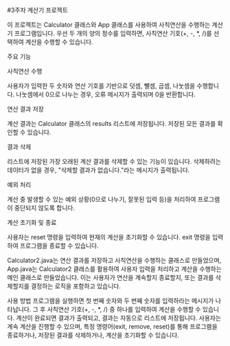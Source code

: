 #3주차 계산기 프로젝트

이 프로젝트는 Calculator 클래스와 App 클래스를 사용하여 사칙연산을 수행하는 계산기 프로그램입니다. 
우선 두 개의 양의 정수를 입력하면, 사칙연산 기호(+, -, *, /)를 선택하여 계산을 수행할 수 있습니다. 

주요 기능

사칙연산 수행

사용자가 입력한 두 숫자와 연산 기호를 기반으로 덧셈, 뺄셈, 곱셈, 나눗셈을 수행합니다.
나눗셈에서 0으로 나누는 경우, 오류 메시지가 출력되며 0을 반환합니다.

연산 결과 저장

계산 결과는 Calculator 클래스의 results 리스트에 저장됩니다.
저장된 모든 결과를 확인할 수 있습니다.

결과 삭제

리스트에 저장된 가장 오래된 계산 결과를 삭제할 수 있는 기능이 있습니다.
삭제하려는 데이터가 없을 경우, "삭제할 결과가 없습니다."라는 메시지가 출력됩니다.

예외 처리

계산 중 발생할 수 있는 예외 상황(0으로 나누기, 잘못된 입력 등)을 처리하여 프로그램이 중단되지 않도록 합니다.

계산 초기화 및 종료

사용자는 reset 명령을 입력하여 현재의 계산을 초기화할 수 있습니다.
exit 명령을 입력하여 프로그램을 종료할 수 있습니다.

Calculator2.java는 연산 결과를 저장하고 사칙연산을 수행하는 클래스로 만들었으며, App.java는 Calculator2 클래스를 활용하여 사용자 입력을 처리하고 계산을 수행하는 메인 클래스로 만들었습니다. 이는 사용자가 연산을 계속할지 종료할지, 또는 결과를 삭제할지를 결정하는 로직을 포함하고 있습니다.

사용 방법
프로그램을 실행하면 첫 번째 숫자와 두 번째 숫자를 입력하라는 메시지가 나타납니다.
그 후 사칙연산 기호(+, -, *, /) 중 하나를 입력하여 계산을 수행할 수 있습니다.
계산이 완료되면 결과가 출력되고, 결과는 자동으로 리스트에 저장됩니다.
사용자는 계속 계산을 진행할 수 있으며, 특정 명령어(exit, remove, reset)를 통해 프로그램을 종료하거나, 저장된 결과를 삭제하거나, 계산을 초기화할 수 있습니다.
